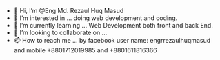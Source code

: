 - 👋 Hi, I’m @Eng Md. Rezaul Huq Masud
- 👀 I’m interested in ... doing web development and coding.
- 🌱 I’m currently learning ... Web Development both front and back End.
- 💞️ I’m looking to collaborate on ...
- 📫 How to reach me ... by facebook user name: engrrezaulhuqmasud and mobile +8801712019985 and +8801611816366

<!---
rezaul1176/rezaul1176 is a ✨ special ✨ repository because its `README.md` (this file) appears on your GitHub profile.
You can click the Preview link to take a look at your changes.
--->
